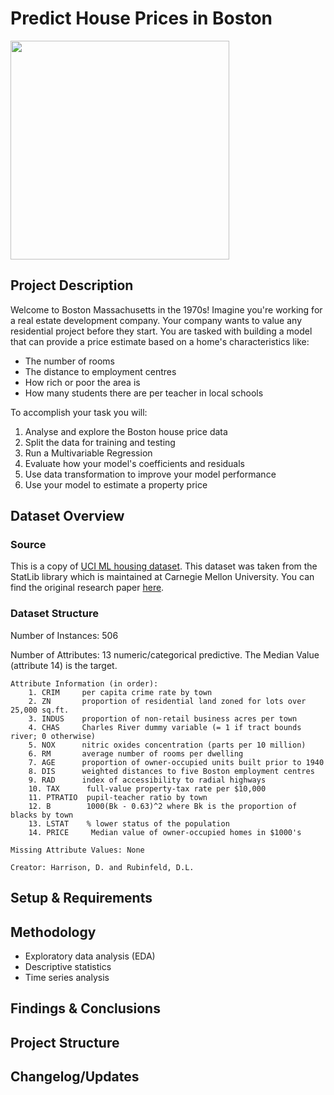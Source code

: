 # Predict House Prices in Boston
<img src=https://i.imgur.com/WKQ0nH2.jpg height=350>

## Project Description
Welcome to Boston Massachusetts in the 1970s!
Imagine you're working for a real estate development company. Your company wants to value any residential project before they start. You are tasked with building a model that can provide a price estimate based on a home's characteristics like:

- The number of rooms
- The distance to employment centres
- How rich or poor the area is
- How many students there are per teacher in local schools

To accomplish your task you will:

1. Analyse and explore the Boston house price data
2. Split the data for training and testing
3. Run a Multivariable Regression
4. Evaluate how your model's coefficients and residuals
5. Use data transformation to improve your model performance
6. Use your model to estimate a property price

## Dataset Overview
### Source
This is a copy of [UCI ML housing dataset](https://archive.ics.uci.edu/ml/machine-learning-databases/housing/). This dataset was taken from the StatLib library which is maintained at Carnegie Mellon University. You can find the original research paper [here](https://deepblue.lib.umich.edu/bitstream/handle/2027.42/22636/0000186.pdf?sequence=1&isAllowed=y). 

### Dataset Structure
Number of Instances: 506

Number of Attributes: 13 numeric/categorical predictive. The Median Value (attribute 14) is the target.

    Attribute Information (in order):
        1. CRIM     per capita crime rate by town
        2. ZN       proportion of residential land zoned for lots over 25,000 sq.ft.
        3. INDUS    proportion of non-retail business acres per town
        4. CHAS     Charles River dummy variable (= 1 if tract bounds river; 0 otherwise)
        5. NOX      nitric oxides concentration (parts per 10 million)
        6. RM       average number of rooms per dwelling
        7. AGE      proportion of owner-occupied units built prior to 1940
        8. DIS      weighted distances to five Boston employment centres
        9. RAD      index of accessibility to radial highways
        10. TAX      full-value property-tax rate per $10,000
        11. PTRATIO  pupil-teacher ratio by town
        12. B        1000(Bk - 0.63)^2 where Bk is the proportion of blacks by town
        13. LSTAT    % lower status of the population
        14. PRICE     Median value of owner-occupied homes in $1000's
        
    Missing Attribute Values: None

    Creator: Harrison, D. and Rubinfeld, D.L.

## Setup & Requirements

## Methodology
* Exploratory data analysis (EDA)
* Descriptive statistics
* Time series analysis

## Findings & Conclusions

## Project Structure

## Changelog/Updates